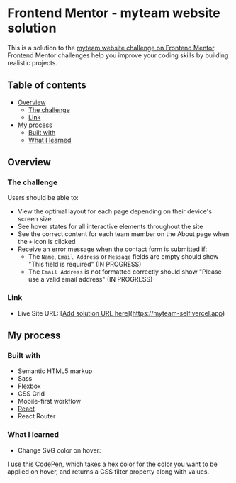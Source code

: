 # Frontend Mentor - myteam website solution

This is a solution to the [myteam website challenge on Frontend Mentor](https://www.frontendmentor.io/challenges/myteam-multipage-website-mxlEauvW). Frontend Mentor challenges help you improve your coding skills by building realistic projects. 

## Table of contents

- [Overview](#overview)
  - [The challenge](#the-challenge)
  - [Link](#link)
- [My process](#my-process)
  - [Built with](#built-with)
  - [What I learned](#what-i-learned)

## Overview

### The challenge

Users should be able to:

- View the optimal layout for each page depending on their device's screen size
- See hover states for all interactive elements throughout the site
- See the correct content for each team member on the About page when the `+` icon is clicked
- Receive an error message when the contact form is submitted if:
  - The `Name`, `Email Address` or `Message` fields are empty should show "This field is required" (IN PROGRESS)
  - The `Email Address` is not formatted correctly should show "Please use a valid email address" (IN PROGRESS)

### Link

- Live Site URL: [[Add solution URL here](https://myteam-self.vercel.app)](https://myteam-self.vercel.app)

## My process

### Built with

- Semantic HTML5 markup
- Sass
- Flexbox
- CSS Grid
- Mobile-first workflow
- [React](https://reactjs.org/)
- React Router

### What I learned

- Change SVG color on hover:

I use this [CodePen](https://codepen.io/sosuke/pen/Pjoqqp), which takes a hex color for the color you want to be applied on hover, and returns a CSS filter property along with values.
